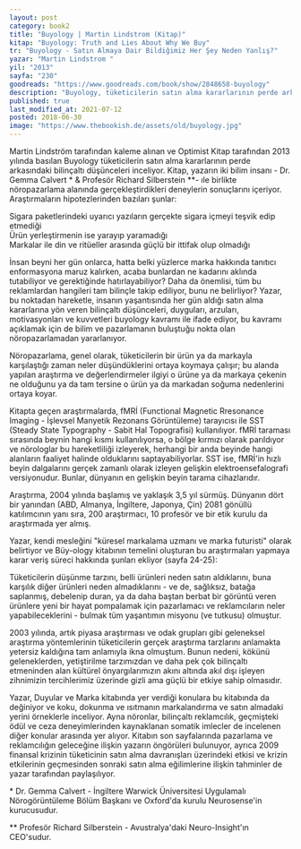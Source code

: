 ```yaml
---
layout: post  
category: book2  
title: "Buyology | Martin Lindstrom (Kitap)"  
kitap: "Buyology: Truth and Lies About Why We Buy"  
tr: "Buyology - Satın Almaya Dair Bildiğimiz Her Şey Neden Yanlış?" 
yazar: "Martin Lindstrom "  
yil: "2013"  
sayfa: "230"  
goodreads: "https://www.goodreads.com/book/show/2848658-buyology"
description: "Buyology, tüketicilerin satın alma kararlarının perde arkasındaki bilinçaltı düşünceleri inceliyor."
published: true
last_modified_at: 2021-07-12
posted: 2018-06-30
image: "https://www.thebookish.de/assets/old/buyology.jpg"
---
```


Martin Lindström tarafından kaleme alınan ve Optimist Kitap tarafından 2013 yılında basılan Buyology tüketicilerin satın alma kararlarının perde arkasındaki bilinçaltı düşünceleri inceliyor. Kitap, yazarın iki bilim insanı - Dr. Gemma Calvert \* & Profesör Richard Silberstein \*\*- ıle birlikte nöropazarlama alanında gerçekleştirdikleri deneylerin sonuçlarını içeriyor. Araştırmaların hipotezlerinden bazıları şunlar:  
  
Sigara paketlerindeki uyarıcı yazıların gerçekte sigara içmeyi teşvik edip etmediği  
Ürün yerleştirmenin ise yarayıp yaramadığı  
Markalar ile din ve ritüeller arasında güçlü bir ittifak olup olmadığı  
  
İnsan beyni her gün onlarca, hatta belki yüzlerce marka hakkında tanıtıcı enformasyona maruz kalırken, acaba bunlardan ne kadarını aklında tutabiliyor ve gerektiğinde hatırlayabiliyor? Daha da önemlisi, tüm bu reklamlardan hangileri tam bilinçle takip ediliyor, bunu ne belirliyor? Yazar, bu noktadan hareketle, insanın yaşantısında her gün aldığı satın alma kararlarına yön veren bilinçaltı düşünceleri, duyguları, arzuları, motivasyonları ve kuvvetleri buyology kavramı ile ifade ediyor, bu kavramı açıklamak için de bilim ve pazarlamanın buluştuğu nokta olan nöropazarlamadan yararlanıyor.  
  
Nöropazarlama, genel olarak, tüketicilerin bir ürün ya da markayla karşılaştığı zaman neler düşündüklerini ortaya koymaya çalışır; bu alanda yapılan araştırma ve değerlendirmeler ilgiyi o ürüne ya da markaya çekenin ne olduğunu ya da tam tersine o ürün ya da markadan soğuma nedenlerini ortaya koyar.  
  
Kitapta geçen araştırmalarda, fMRİ (Functional Magnetic Rresonance Imaging - İşlevsel Manyetik Rezonans Görüntüleme) tarayıcısı ile SST (Steady State Typography - Sabit Hal Topografisi) kullanılıyor. fMRİ taraması sırasında beynin hangi kısmı kullanılıyorsa, o bölge kırmızı olarak parıldıyor ve nörologlar bu hareketliliği izleyerek, herhangi bir anda beyinde hangi alanların faaliyet halinde olduklarını saptayabiliyorlar. SST ise, fMRİ'in hızlı beyin dalgalarını gerçek zamanlı olarak izleyen gelişkin elektroensefalografi versiyonudur. Bunlar, dünyanın en gelişkin beyin tarama cihazlarıdır.  
  
Araştırma, 2004 yılında başlamış ve yaklaşık 3,5 yıl sürmüş. Dünyanın dört bir yanından (ABD, Almanya, İngiltere, Japonya, Çin) 2081 gönüllü katılımcının yanı sıra, 200 araştırmacı, 10 profesör ve bir etik kurulu da araştırmada yer almış.  
  
Yazar, kendi mesleğini "küresel markalama uzmanı ve marka futuristi" olarak belirtiyor ve Büy-ology kitabının temelini oluşturan bu araştırmaları yapmaya karar veriş süreci hakkında şunları ekliyor (sayfa 24-25):  
  
Tüketicilerin düşünme tarzını, belli ürünleri neden satın aldıklarını, buna karşılık diğer ürünleri neden almadıklarını - ve de, sağlıksız, batağa saplanmış, debelenip duran, ya da daha baştan berbat bir görüntü veren ürünlere yeni bir hayat pompalamak için pazarlamacı ve reklamcıların neler yapabileceklerini - bulmak tüm yaşantımın misyonu (ve tutkusu) olmuştur.  
  
2003 yılında, artık piyasa araştırması ve odak grupları gibi geleneksel araştırma yöntemlerinin tüketicilerin gerçek araştırma tarzlarını anlamakta yetersiz kaldığına tam anlamıyla ikna olmuştum. Bunun nedeni, kökünü geleneklerden, yetiştirilme tarzımızdan ve daha pek çok bilinçaltı etmeninden alan kültürel önyargılarımızın akını altında akıl dışı işleyen zihnimizin tercihlerimiz üzerinde gizli ama güçlü bir etkiye sahip olmasıdır.  
  
Yazar, Duyular ve Marka kitabında yer verdiği konulara bu kitabında da değiniyor ve koku, dokunma ve ısıtmanın markalandırma ve satın almadaki yerini örneklerle inceliyor. Ayna nöronlar, bilinçaltı reklamcılık, geçmişteki ödül ve ceza deneyimlerinden kaynaklanan somatik imlecler de incelenen diğer konular arasında yer alıyor. Kitabın son sayfalarında pazarlama ve reklamcılığın geleceğine ilişkin yazarın öngörüleri bulunuyor, ayrıca 2009 finansal krizinin tüketicinin satın alma davranışları üzerindeki etkisi ve krizin etkilerinin geçmesinden sonraki satın alma eğilimlerine ilişkin tahminler de yazar tarafından paylaşılıyor.  
  
\* Dr. Gemma Calvert - İngiltere Warwick Üniversitesi Uygulamalı Nörogörüntüleme Bölüm Başkanı ve Oxford'da kurulu Neurosense'in kurucusudur.  
  
\*\* Profesör Richard Silberstein - Avustralya'daki Neuro-Insight'ın CEO'sudur.  
  
 
